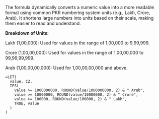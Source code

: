 The formula dynamically converts a numeric value into a more readable format using common PKR numbering system units (e.g., Lakh, Crore, Arab). It shortens large numbers into units based on their scale, making them easier to read and understand.

**Breakdown of Units:**

Lakh (1,00,000): Used for values in the range of 1,00,000 to 9,99,999.

Crore (1,00,00,000): Used for values in the range of 1,00,00,000 to 99,99,99,999.

Arab (1,00,00,00,000): Used for 1,00,00,00,000 and above.

```
=LET(
  value, C2,
  IFS(
    value >= 1000000000, ROUND(value/1000000000, 2) & " Arab",
    value >= 10000000, ROUND(value/10000000, 2) & " Crore",
    value >= 100000, ROUND(value/100000, 2) & " Lakh",
    TRUE, value
  )
)
```
